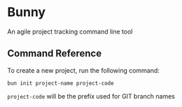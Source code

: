 # Bunny
An agile project tracking command line tool

## Command Reference
To create a new project, run the following command: 

`bun init project-name project-code`

`project-code` will be the prefix used for GIT branch names
